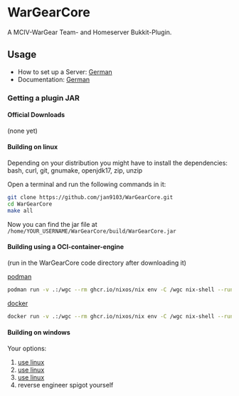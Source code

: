 # WarGearCore

A MCIV-WarGear Team- and Homeserver Bukkit-Plugin.

## Usage

- How to set up a Server: [German](https://html-preview.github.io/?url=https%3A%2F%2Fgithub.com%2FJan9103%2FWarGearCore%2Fblob%2Fmain%2FDocs%2Fuser_ger.html#setup)
- Documentation: [German](https://html-preview.github.io/?url=https%3A%2F%2Fgithub.com%2FJan9103%2FWarGearCore%2Fblob%2Fmain%2FDocs%2Fuser_ger.html)

### Getting a plugin JAR

#### Official Downloads

(none yet)

#### Building on linux

Depending on your distribution you might have to install the dependencies:
bash, curl, git, gnumake, openjdk17, zip, unzip

Open a terminal and run the following commands in it:

```sh
git clone https://github.com/jan9103/WarGearCore.git
cd WarGearCore
make all
```

Now you can find the jar file at `/home/YOUR_USERNAME/WarGearCore/build/WarGearCore.jar`

#### Building using a OCI-container-engine

(run in the WarGearCore code directory after downloading it)

[podman](https://podman.io/)
```bash
podman run -v .:/wgc --rm ghcr.io/nixos/nix env -C /wgc nix-shell --run "make all"
```

[docker](https://www.docker.com/)
```bash
docker run -v .:/wgc --rm ghcr.io/nixos/nix env -C /wgc nix-shell --run "make all"
```

#### Building on windows

Your options:
1. [use linux](https://en.wikipedia.org/wiki/Windows_Subsystem_for_Linux)  
2. [use linux](https://en.wikipedia.org/wiki/VMware_Workstation_Player)
3. [use linux](https://www.docker.com/)
4. reverse engineer spigot yourself
